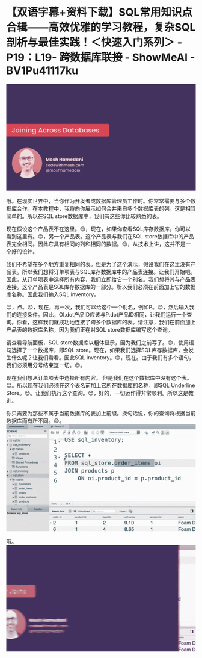 # 【双语字幕+资料下载】SQL常用知识点合辑——高效优雅的学习教程，复杂SQL剖析与最佳实践！＜快速入门系列＞ - P19：L19- 跨数据库联接 - ShowMeAI - BV1Pu41117ku

![](img/52c2bde06d7c760267046c43c0a9e2d9_0.png)

哦。在现实世界中，当你作为开发者或数据库管理员工作时。你常常需要与多个数据库合作。在本教程中，我将向你展示如何合并来自多个数据库表的列。这是相当简单的。所以在SQL store数据库中，我们有这些你比较熟悉的表。

现在假设这个产品表不在这里。😊，现在，如果你查看SQL库存数据库。你可以看到这里有。😊，另一个产品表。这个产品表与我们在SQL store数据库中的产品表完全相同。因此它具有相同的列和相同的数据。😊，从技术上讲，这并不是一个好的设计。

我们不希望在多个地方重复相同的表。但是为了这个演示，假设我们在这里没有产品表。所以我们想将订单项表与SQL库存数据库中的产品表连接。让我们开始吧。因此，从订单项表中选择所有内容，我们立即给它一个别名。我们想将其与产品表连接。这个产品表是SQL库存数据库的一部分。所以我们必须在前面加上它的数据库名称。因此我们输入SQL inventory。

😊，点。😡，现在，再一次，我们可以给这个一个别名，例如P。😊，然后输入我们的连接条件。因此，OI.dot产品ID应该与P.dot产品ID相同，让我们运行一个查询。你看，这样我们就成功地连接了跨多个数据库的表。请注意，我们在前面加上产品表的数据库名称，因为我们正在对SQL store数据库编写这个查询。

请查看导航面板，SQL store数据库以粗体显示，因为我们之前写了。😊，使用语句选择了一个数据库，即SQL store。现在，如果我们选择SQL库存数据库，会发生什么呢？让我们看看。因此SQL inventory。😊，现在。由于我们有多个语句，我们必须用分号结束这一切。😊。

现在我们想从订单项表中选择所有内容。 但是我们在这个数据库中没有这个表。😊。所以现在我们必须在这个表名前加上它所在数据库的名称，即SQL Underline Store。😊。让我们执行这个查询。😊，好的，一切运作得非常顺利。所以这是教训。

你只需要为那些不属于当前数据库的表加上前缀。换句话说，你的查询将根据当前数据库而有所不同。😊。![](img/52c2bde06d7c760267046c43c0a9e2d9_2.png)

哦。![](img/52c2bde06d7c760267046c43c0a9e2d9_4.png)
